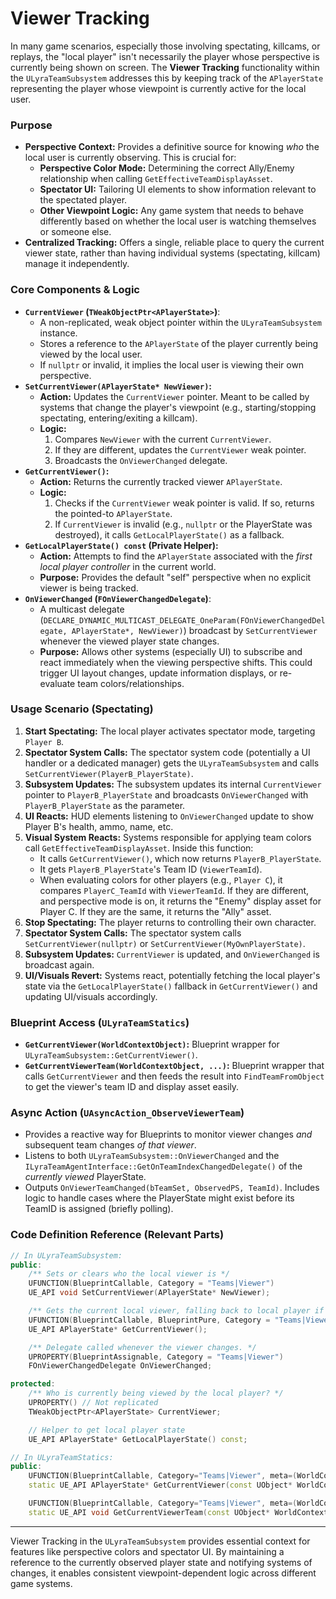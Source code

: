 # Viewer Tracking

In many game scenarios, especially those involving spectating, killcams, or replays, the "local player" isn't necessarily the player whose perspective is currently being shown on screen. The **Viewer Tracking** functionality within the `ULyraTeamSubsystem` addresses this by keeping track of the `APlayerState` representing the player whose viewpoint is currently active for the local user.

### Purpose

* **Perspective Context:** Provides a definitive source for knowing _who_ the local user is currently observing. This is crucial for:
  * **Perspective Color Mode:** Determining the correct Ally/Enemy relationship when calling `GetEffectiveTeamDisplayAsset`.
  * **Spectator UI:** Tailoring UI elements to show information relevant to the spectated player.
  * **Other Viewpoint Logic:** Any game system that needs to behave differently based on whether the local user is watching themselves or someone else.
* **Centralized Tracking:** Offers a single, reliable place to query the current viewer state, rather than having individual systems (spectating, killcam) manage it independently.

### Core Components & Logic

* **`CurrentViewer` (`TWeakObjectPtr<APlayerState>`)**:
  * A non-replicated, weak object pointer within the `ULyraTeamSubsystem` instance.
  * Stores a reference to the `APlayerState` of the player currently being viewed by the local user.
  * If `nullptr` or invalid, it implies the local user is viewing their own perspective.
* **`SetCurrentViewer(APlayerState* NewViewer)`:**
  * **Action:** Updates the `CurrentViewer` pointer. Meant to be called by systems that change the player's viewpoint (e.g., starting/stopping spectating, entering/exiting a killcam).
  * **Logic:**
    1. Compares `NewViewer` with the current `CurrentViewer`.
    2. If they are different, updates the `CurrentViewer` weak pointer.
    3. Broadcasts the `OnViewerChanged` delegate.
* **`GetCurrentViewer()`:**
  * **Action:** Returns the currently tracked viewer `APlayerState`.
  * **Logic:**
    1. Checks if the `CurrentViewer` weak pointer is valid. If so, returns the pointed-to `APlayerState`.
    2. If `CurrentViewer` is invalid (e.g., `nullptr` or the PlayerState was destroyed), it calls `GetLocalPlayerState()` as a fallback.
* **`GetLocalPlayerState() const` (Private Helper):**
  * **Action:** Attempts to find the `APlayerState` associated with the _first local player controller_ in the current world.
  * **Purpose:** Provides the default "self" perspective when no explicit viewer is being tracked.
* **`OnViewerChanged` (`FOnViewerChangedDelegate`)**:
  * A multicast delegate (`DECLARE_DYNAMIC_MULTICAST_DELEGATE_OneParam(FOnViewerChangedDelegate, APlayerState*, NewViewer)`) broadcast by `SetCurrentViewer` whenever the viewed player state changes.
  * **Purpose:** Allows other systems (especially UI) to subscribe and react immediately when the viewing perspective shifts. This could trigger UI layout changes, update information displays, or re-evaluate team colors/relationships.

### Usage Scenario (Spectating)

1. **Start Spectating:** The local player activates spectator mode, targeting `Player B`.
2. **Spectator System Calls:** The spectator system code (potentially a UI handler or a dedicated manager) gets the `ULyraTeamSubsystem` and calls `SetCurrentViewer(PlayerB_PlayerState)`.
3. **Subsystem Updates:** The subsystem updates its internal `CurrentViewer` pointer to `PlayerB_PlayerState` and broadcasts `OnViewerChanged` with `PlayerB_PlayerState` as the parameter.
4. **UI Reacts:** HUD elements listening to `OnViewerChanged` update to show Player B's health, ammo, name, etc.
5. **Visual System Reacts:** Systems responsible for applying team colors call `GetEffectiveTeamDisplayAsset`. Inside this function:
   * It calls `GetCurrentViewer()`, which now returns `PlayerB_PlayerState`.
   * It gets `PlayerB_PlayerState`'s Team ID (`ViewerTeamId`).
   * When evaluating colors for other players (e.g., `Player C`), it compares `PlayerC_TeamId` with `ViewerTeamId`. If they are different, and perspective mode is on, it returns the "Enemy" display asset for Player C. If they are the same, it returns the "Ally" asset.
6. **Stop Spectating:** The player returns to controlling their own character.
7. **Spectator System Calls:** The spectator system calls `SetCurrentViewer(nullptr)` or `SetCurrentViewer(MyOwnPlayerState)`.
8. **Subsystem Updates:** `CurrentViewer` is updated, and `OnViewerChanged` is broadcast again.
9. **UI/Visuals Revert:** Systems react, potentially fetching the local player's state via the `GetLocalPlayerState()` fallback in `GetCurrentViewer()` and updating UI/visuals accordingly.

### Blueprint Access (`ULyraTeamStatics`)

* **`GetCurrentViewer(WorldContextObject)`:** Blueprint wrapper for `ULyraTeamSubsystem::GetCurrentViewer()`.
* **`GetCurrentViewerTeam(WorldContextObject, ...)`:** Blueprint wrapper that calls `GetCurrentViewer` and then feeds the result into `FindTeamFromObject` to get the viewer's team ID and display asset easily.

### Async Action (`UAsyncAction_ObserveViewerTeam`)

* Provides a reactive way for Blueprints to monitor viewer changes _and_ subsequent team changes _of that viewer_.
* Listens to both `ULyraTeamSubsystem::OnViewerChanged` and the `ILyraTeamAgentInterface::GetOnTeamIndexChangedDelegate()` of the _currently viewed_ PlayerState.
* Outputs `OnViewerTeamChanged(bTeamSet, ObservedPS, TeamId)`. Includes logic to handle cases where the PlayerState might exist before its TeamID is assigned (briefly polling).

### Code Definition Reference (Relevant Parts)

```cpp
// In ULyraTeamSubsystem:
public:
	/** Sets or clears who the local viewer is */
	UFUNCTION(BlueprintCallable, Category = "Teams|Viewer")
	UE_API void SetCurrentViewer(APlayerState* NewViewer);

	/** Gets the current local viewer, falling back to local player if none set */
	UFUNCTION(BlueprintCallable, BlueprintPure, Category = "Teams|Viewer")
	UE_API APlayerState* GetCurrentViewer();

	/** Delegate called whenever the viewer changes. */
	UPROPERTY(BlueprintAssignable, Category = "Teams|Viewer")
	FOnViewerChangedDelegate OnViewerChanged;

protected:
	/** Who is currently being viewed by the local player? */
	UPROPERTY() // Not replicated
	TWeakObjectPtr<APlayerState> CurrentViewer;

	// Helper to get local player state
	UE_API APlayerState* GetLocalPlayerState() const;

// In ULyraTeamStatics:
public:
	UFUNCTION(BlueprintCallable, Category="Teams|Viewer", meta=(WorldContext="WorldContextObject"))
	static UE_API APlayerState* GetCurrentViewer(const UObject* WorldContextObject);

	UFUNCTION(BlueprintCallable, Category="Teams|Viewer", meta=(WorldContext="WorldContextObject"))
	static UE_API void GetCurrentViewerTeam(const UObject* WorldContextObject, bool& bIsPartOfTeam, int32& TeamId, ULyraTeamDisplayAsset*& DisplayAsset);
```

***

Viewer Tracking in the `ULyraTeamSubsystem` provides essential context for features like perspective colors and spectator UI. By maintaining a reference to the currently observed player state and notifying systems of changes, it enables consistent viewpoint-dependent logic across different game systems.
